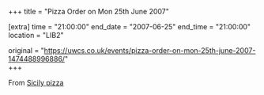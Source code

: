 +++
title = "Pizza Order on Mon 25th June 2007"

[extra]
time = "21:00:00"
end_date = "2007-06-25"
end_time = "21:00:00"
location = "LIB2"

original = "https://uwcs.co.uk/events/pizza-order-on-mon-25th-june-2007-1474488996886/"    
+++

From [Sicily pizza](http://mulletron.uwcs.co.uk/sicily.jpg)

